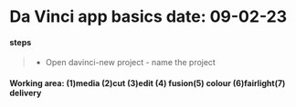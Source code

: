 # Da Vinci app basics date: 09-02-23
#### steps
>
> - Open davinci-new project - name the project
> 
#### Working area: (1)media (2)cut (3)edit (4) fusion(5) colour (6)fairlight(7) delivery 




